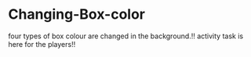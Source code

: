 # Changing-Box-color
four types of box colour are changed in the background.!!
activity task is here for the players!!
